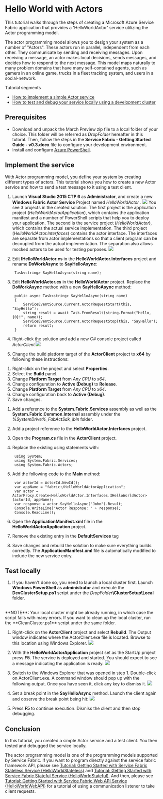 <properties 
   pageTitle="hello-world-with-actors"
   description="This tutorial walks through the steps of creating a Microsoft Azure Service Fabric application that provides a 'HelloWorldActor' service utilizing the Actor programming model"
   services="service-fabric" 
   documentationCenter=".net" 
   authors="zbrad" 
   manager="mike.andrews" 
   editor="vturcek" />

<tags
   ms.service="service-fabric"
   ms.devlang="dotnet"
   ms.topic="article"
   ms.tgt_pltfrm="NA"
   ms.workload="multiple" 
   ms.date="04/13/2015"
   ms.author="brad.merrill"/>

# Hello World with Actors

This tutorial walks through the steps of creating a Microsoft Azure Service Fabric application that provides a 'HelloWorldActor' service utilizing the Actor programming model.

The actor programming model allows you to design your system as a number of "Actors".  These actors run in parallel, independent from each other.  They communicate by sending and receiving messages. Upon receiving a message, an actor makes local decisions, sends messages, and decides how to respond to the next message. This model maps naturally to many problem domains that have many self-contained agents, such as gamers in an online game, trucks in a fleet tracking system, and users in a social-network. 

Tutorial segments

- [How to implement a simple Actor service](#implement-the-service)
- [How to test and debug your service locally using a development cluster](#test-locally) 

## Prerequisites

- Download and unpack the March Preview zip file to a local folder of your choice. This folder will be referred as _DropFolder_ hereafter in this tutoral. Then, follow the steps in the **Service Fabric - Getting Started Guide - v0.3.docx** file to configure your development environment. 
- Install and configure [Azure PowerShell](powershell-install-configure.md).

## Implement the service

With Actor programming model, you define your system by creating different types of actors. This tutorial shows you how to create a new Actor service and how to send a test message to it using a test client.

1. Launch **Visual Studio 2015 CTP 6** as **Administrator**, and create a new **Windows Fabric Actor Service** Project named _HelloWorldActor_ .
![][12]
  You see 3 projects in the created solution. The first project is the application project (_HelloWorldActorApplication_), which contains the application manifest and a number of PowerShell scripts that help you to deploy your application. The second
is the service project (_HelloWorldActor_), which contains the actual service implementation. The third project (_HelloWorldActor.Interfaces_) contains the actor interface. The interfaces are separate from actor implementations so that a client program can  be decoupled from the actual implementation. The separation also allows mocked actors to be used for testing purposes. 
![][13]

1. Edit **IHelloWorldActor.cs** in the **HelloWorldActor.Interfaces** project and rename **DoWorkAsync** to **SayHelloAsync**:

        Task<string> SayHelloAsync(string name);

1. Edit **HelloWorldActor.cs** in the **HelloWorldActor** project. Replace the **DoWorkAsync** method with a new **SayHelloAsync** method:

        public async Task<string> SayHelloAsync(string name)
        {
            ServiceEventSource.Current.ActorRequestStart(this, "SayHello");
            string result = await Task.FromResult(string.Format("Hello, {0}!", name));
            ServiceEventSource.Current.ActorRequestStop(this, "SayHello");
            return result;
        }
1. Right-click the solution and add a new C# console project called _ActorClient_
![][10]

1. Change the build platform target of the **ActorClient** project to **x64** by following these instructions:
  1) Right-click on the project and select **Properties**.
  1) Select the **Build** panel.
  1) Change **Platform Target** from _Any CPU_ to _x64_.
  1) Change configuration to **Active (Debug)** to **Release**.
  1) Change **Platform Target** from _Any CPU_ to _x64_.
  1) Change configuration back to **Active (Debug)**.
  1) Save changes.

1. Add a reference to the **System.Fabric.Services** assembly as well as the **System.Fabric.Common.Internal** assembly under the *%SystemDrive%\_FabActSdk_\bin* folder.

1. Add a project reference to the **HelloWorldActor.Interfaces** project.

1. Open the **Program.cs** file in the **ActorClient** project.

1. Replace the existing using statements with:

        using System;
        using System.Fabric.Services;
        using System.Fabric.Actors;


1. Add the following code to the **Main** method:

        var actorId = ActorId.NewId();
        var appName = "fabric:/HelloWorldActorApplication";
        var actor = ActorProxy.Create<HelloWorldActor.Interfaces.IHelloWorldActor>(actorId, appName);
        var response = actor.SayHelloAsync("John").Result;
        Console.WriteLine("Actor Response: " + response);
        Console.ReadLine();

1. Open the **ApplicationManifest.xml** file in the **HelloWorldActorApplication** project.

1. Remove the existing entry in the **DefaultServices** tag

1. Save changes and rebuild the solution to make sure everything builds correctly. The **ApplicationManifest.xml** file is automatically modified to include the new service entry.

## Test locally

1. If you haven't done so, you need to launch a local cluster first. Launch **Windows PowerShell** as **administrator** and execute the **DevClusterSetup.ps1** script under the _DropFolder_**\ClusterSetup\Local** folder.
<br/>  
**NOTE**: Your local cluster might be already running, in which case the script fails with many errors. If you want to clean up the local cluster, run the **CleanCluster.ps1** script under the same folder.

1. Right-click on the **ActorClient** project and select **Rebuild**. The Output window indicates where the ActorClient.exe file is located. Browse to this location using Windows Explorer.
![][2]

1. With the **HelloWorldActorApplication** project set as the StartUp project press **F5**. The service is deployed and started. You should expect to see a message indicating the application is ready. 
![][17]

1. Switch to the Windows Explorer that was opened in step 1. Double-click on ActorClient.exe. A command window should pop up with the following output. Once you have seen it, click any key to dismiss it.
![][4]

1. Set a break point in the **SayHelloAsync** method. Launch the client again and observe the break point being hit:
![][5]

1. Press **F5** to continue execution. Dismiss the client and then stop debugging.


## Conclusion

In this tutorial, you created a simple Actor service and a test client. You then tested and debugged the service locally.

The actor programming model is one of the programming models supported by Service Fabric. If you want to program directly against the service fabric framework API, please see [Tutorial: Getting Started with Service Fabric Stateless Service (HelloWorldStateless)](service-fabric-get-started-hello-world-stateless.md) and [Tutorial: Getting Started with Service Fabric Stateful Service (HelloWorldStateful)](service-fabric-get-started-hello-world-stateful.md). And then, please see [Tutorial: Getting Started with Service Fabric Web API Service (HelloWorldWebAPI)](service-fabric-get-started-echo-service-using-web-api.md) for a tutorial of using a communication listener to take client requests.

<!--image references-->
[1]: ./media/service-fabric-get-started-hello-world-with-actors/app-output.png
[2]: ./media/service-fabric-get-started-hello-world-with-actors/build-client.png
[3]: ./media/service-fabric-get-started-hello-world-with-actors/change.png
[4]: ./media/service-fabric-get-started-hello-world-with-actors/client-output.png
[5]: ./media/service-fabric-get-started-hello-world-with-actors/debug.png
[6]: ./media/service-fabric-get-started-hello-world-with-actors/deploy.png
[7]: ./media/service-fabric-get-started-hello-world-with-actors/health-output.png
[8]: ./media/service-fabric-get-started-hello-world-with-actors/info.png
[9]: ./media/service-fabric-get-started-hello-world-with-actors/new-app-output.png
[10]: ./media/service-fabric-get-started-hello-world-with-actors/new-client-project.png
[11]: ./media/service-fabric-get-started-hello-world-with-actors/new-container.png
[12]: ./media/service-fabric-get-started-hello-world-with-actors/new-project.png
[13]: ./media/service-fabric-get-started-hello-world-with-actors/new-sln.png
[14]: ./media/service-fabric-get-started-hello-world-with-actors/new-storage.png
[15]: ./media/service-fabric-get-started-hello-world-with-actors/replace-ref-actor.png
[16]: ./media/service-fabric-get-started-hello-world-with-actors/replace-ref-iactor.png
[17]: ./media/service-fabric-get-started-hello-world-with-actors/trace-output.png
[18]: ./media/service-fabric-get-started-hello-world-with-actors/warn.png

